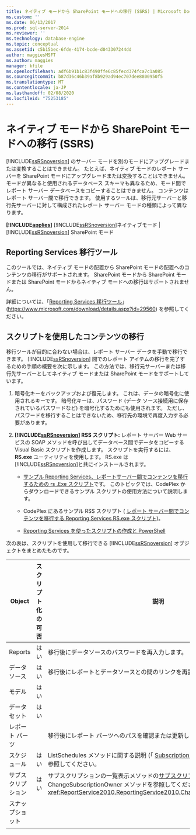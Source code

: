 ```yaml
---
title: ネイティブ モードから SharePoint モードへの移行 (SSRS) | Microsoft Docs
ms.custom: ''
ms.date: 06/13/2017
ms.prod: sql-server-2014
ms.reviewer: ''
ms.technology: database-engine
ms.topic: conceptual
ms.assetid: c5b15bec-6fde-4174-bcde-d043307244dd
author: maggiesMSFT
ms.author: maggies
manager: kfile
ms.openlocfilehash: adf6b91b1c83f490ffe6c85fecd374fca7c1a085
ms.sourcegitcommit: b87d36c46b39af8b929ad94ec707dee8800950f5
ms.translationtype: MT
ms.contentlocale: ja-JP
ms.lasthandoff: 02/08/2020
ms.locfileid: "75253185"
---
```

# <a name="native-to-sharepoint-migration-ssrs"></a>ネイティブ モードから SharePoint モードへの移行 (SSRS)
  [!INCLUDE[ssRSnoversion](../../includes/ssrsnoversion-md.md)] のサーバー モードを別のモードにアップグレードまたは変換することはできません。 たとえば、ネイティブ モードのレポート サーバーを SharePoint モードにアップグレードまたは変換することはできません。 モードが異なると使用されるデータベース スキーマも異なるため、モード間でレポート サーバー データベースをコピーすることはできません。 コンテンツはレポート サーバー間で移行できます。 使用するツールは、移行元サーバーと移行先サーバーに対して構成されたレポート サーバー モードの種類によって異なります。  
  
 **[!INCLUDE[applies](../../includes/applies-md.md)]**  [!INCLUDE[ssRSnoversion](../../includes/ssrsnoversion-md.md)]ネイティブモード |[!INCLUDE[ssRSnoversion](../../includes/ssrsnoversion-md.md)] SharePoint モード  
  
##  <a name="bkmk_native_to_sharepoint"></a> Reporting Services 移行ツール  
 このツールでは、ネイティブ モードの配置から SharePoint モードの配置へのコンテンツの移行がサポートされます。 SharePoint モードから SharePoint モードまたは SharePoint モードからネイティブ モードへの移行はサポートされません。  
  
 詳細については、「[Reporting Services 移行ツール](https://www.microsoft.com/download/details.aspx?id=29560)」(https://www.microsoft.com/download/details.aspx?id=29560) を参照してください。  
  
## <a name="use-script-to-migrate-content"></a>スクリプトを使用したコンテンツの移行  
 移行ツールが目的に合わない場合は、レポート サーバー データを手動で移行できます。 [!INCLUDE[ssRSnoversion](../../includes/ssrsnoversion-md.md)] 間でのレポート アイテムの移行を完了するための手順の概要を次に示します。 この方法では、移行元サーバーまたは移行先サーバーとしてネイティブ モードまたは SharePoint モードをサポートしています。  
  
1.  暗号化キーをバックアップおよび復元します。 これは、データの暗号化に使用されるキーです。 暗号化キーは、パスワード (データ ソース接続用に保存されているパスワードなど) を暗号化するためにも使用されます。 ただし、パスワードを移行することはできないため、移行先の環境で再度入力する必要があります。  
  
2.  **[!INCLUDE[ssRSnoversion](../../includes/ssrsnoversion-md.md)] RSS スクリプト:** レポート サーバー Web サービスの SOAP メソッドを呼び出してデータベース間でデータをコピーする Visual Basic スクリプトを作成します。 スクリプトを実行するには、 **RS.exe** ユーティリティを使用します。 RS.exe は [!INCLUDE[ssRSnoversion](../../includes/ssrsnoversion-md.md)]と共にインストールされます。  
  
    -   [サンプル Reporting Services、レポートサーバー間でコンテンツを移行するための rs .Exe スクリプト](../tools/sample-reporting-services-rs-exe-script-to-copy-content-between-report-servers.md)です。 このトピックでは、CodePlex からダウンロードできるサンプル スクリプトの使用方法について説明します。  
  
    -   CodePlex にあるサンプル RSS スクリプト ( [レポート サーバー間でコンテンツを移行する Reporting Services RS.exe スクリプト](https://azuresql.codeplex.com/releases/view/115207))。  
  
    -   [Reporting Services を使ったスクリプトの作成と PowerShell](../tools/scripting-and-powershell-with-reporting-services.md)  
  
 次の表は、スクリプトを使用して移行できる [!INCLUDE[ssRSnoversion](../../includes/ssrsnoversion-md.md)] オブジェクトをまとめたものです。  
  
|Object|スクリプト化の可否|説明|  
|------------|---------------------|--------------|  
|Reports|はい|移行後にデータソースのパスワードを再入力します。|  
|データソース|はい|移行後にレポートとデータソースとの間のリンクを再設定します。|  
|モデル|はい||  
|データセット|はい||  
|レポート パーツ||移行後にレポート パーツへのパスを確認または更新します。|  
|スケジュール|はい|ListSchedules メソッドに関する説明 (「 [Subscription and Delivery Methods](../report-server-web-service/methods/subscription-and-delivery-methods.md)」) を参照してください。|  
|サブスクリプション|はい|サブスクリプションの一覧表示メソッドの[サブスクリプションおよび配信方法](../report-server-web-service/methods/subscription-and-delivery-methods.md)と ChangeSubscriptionOwner メソッドを参照してください。<xref:ReportService2010.ReportingService2010.ChangeSubscriptionOwner%2A>|  
|スナップショット|||  
||||  
  
